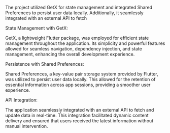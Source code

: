 The project utilized GetX for state management and integrated Shared Preferences to persist user data locally. Additionally, it seamlessly integrated with an external API to fetch 

State Management with GetX:

GetX, a lightweight Flutter package, was employed for efficient state management throughout the application. Its simplicity and powerful features allowed for seamless navigation, dependency injection, and state management, enhancing the overall development experience.

Persistence with Shared Preferences:

Shared Preferences, a key-value pair storage system provided by Flutter, was utilized to persist user data locally. This allowed for the retention of essential information across app sessions, providing a smoother user experience.

API Integration:

The application seamlessly integrated with an external API to fetch and update data in real-time. This integration facilitated dynamic content delivery and ensured that users received the latest information without manual intervention.
